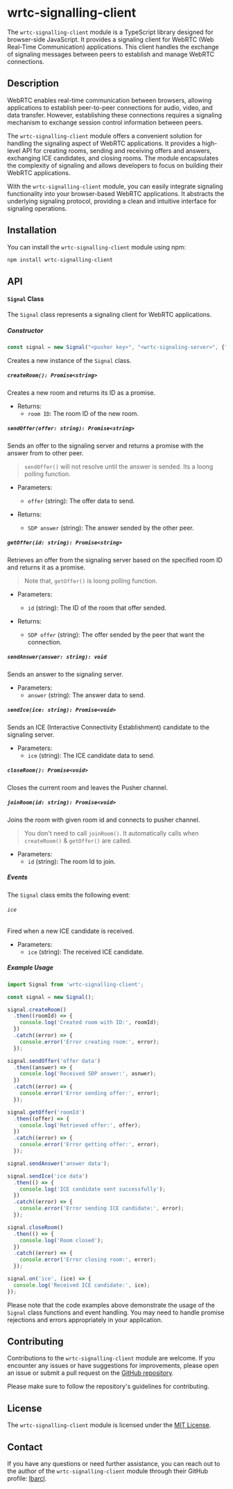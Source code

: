 # wrtc-signalling-client

The `wrtc-signalling-client` module is a TypeScript library designed for browser-side JavaScript. It provides a signaling client for WebRTC (Web Real-Time Communication) applications. This client handles the exchange of signaling messages between peers to establish and manage WebRTC connections.

## Description

WebRTC enables real-time communication between browsers, allowing applications to establish peer-to-peer connections for audio, video, and data transfer. However, establishing these connections requires a signaling mechanism to exchange session control information between peers.

The `wrtc-signalling-client` module offers a convenient solution for handling the signaling aspect of WebRTC applications. It provides a high-level API for creating rooms, sending and receiving offers and answers, exchanging ICE candidates, and closing rooms. The module encapsulates the complexity of signaling and allows developers to focus on building their WebRTC applications.

With the `wrtc-signalling-client` module, you can easily integrate signaling functionality into your browser-based WebRTC applications. It abstracts the underlying signaling protocol, providing a clean and intuitive interface for signaling operations.

## Installation

You can install the `wrtc-signalling-client` module using npm:

```bash
npm install wrtc-signalling-client
```

## API

#### `Signal` Class

The `Signal` class represents a signaling client for WebRTC applications.

##### Constructor

```typescript
const signal = new Signal("<pusher key>", "<wrtc-signaling-server>", {"pusher": "options"});
```

Creates a new instance of the `Signal` class.

##### `createRoom(): Promise<string>`

Creates a new room and returns its ID as a promise.

- Returns:
  - `room ID`: The room ID of the new room.

##### `sendOffer(offer: string): Promise<string>`

Sends an offer to the signaling server and returns a promise with the answer from to other peer.
> `sendOffer()` will not resolve until the answer is sended.
> Its a loong polling function.

- Parameters:
  - `offer` (string): The offer data to send.

- Returns:
  - `SDP answer` (string): The answer sended by the other peer.

##### `getOffer(id: string): Promise<string>`

Retrieves an offer from the signaling server based on the specified room ID and returns it as a promise.
> Note that, `getOffer()` is loong polling function.

- Parameters:
  - `id` (string): The ID of the room that offer sended.

- Returns:
  - `SDP offer` (string): The offer sended by the peer that want the connection.

##### `sendAnswer(answer: string): void`

Sends an answer to the signaling server.

- Parameters:
  - `answer` (string): The answer data to send.

##### `sendIce(ice: string): Promise<void>`

Sends an ICE (Interactive Connectivity Establishment) candidate to the signaling server.

- Parameters:
  - `ice` (string): The ICE candidate data to send.

##### `closeRoom(): Promise<void>`

Closes the current room and leaves the Pusher channel.

##### `joinRoom(id: string): Promise<void>`

Joins the room with given room id and connects to pusher channel.
> You don't need to call `joinRoom()`. It automatically calls when `createRoom()` & `getOffer()` are called.

- Parameters:
  - `id` (string): The room Id to join.

##### Events

The `Signal` class emits the following event:

###### `ice`

Fired when a new ICE candidate is received.

- Parameters:
  - `ice` (string): The received ICE candidate.

##### Example Usage

```typescript
import Signal from 'wrtc-signalling-client';

const signal = new Signal();

signal.createRoom()
  .then((roomId) => {
    console.log('Created room with ID:', roomId);
  })
  .catch((error) => {
    console.error('Error creating room:', error);
  });

signal.sendOffer('offer data')
  .then((answer) => {
    console.log('Received SDP answer:', asnwer);
  })
  .catch((error) => {
    console.error('Error sending offer:', error);
  });

signal.getOffer('roomId')
  .then((offer) => {
    console.log('Retrieved offer:', offer);
  })
  .catch((error) => {
    console.error('Error getting offer:', error);
  });

signal.sendAnswer('answer data');

signal.sendIce('ice data')
  .then(() => {
    console.log('ICE candidate sent successfully');
  })
  .catch((error) => {
    console.error('Error sending ICE candidate:', error);
  });

signal.closeRoom()
  .then(() => {
    console.log('Room closed');
  })
  .catch((error) => {
    console.error('Error closing room:', error);
  });

signal.on('ice', (ice) => {
  console.log('Received ICE candidate:', ice);
});
```

Please note that the code examples above demonstrate the usage of the `Signal` class functions and event handling. You may need to handle promise rejections and errors appropriately in your application.

## Contributing

Contributions to the `wrtc-signalling-client` module are welcome. If you encounter any issues or have suggestions for improvements, please open an issue or submit a pull request on the [GitHub repository](https://github.com/lbarcl/wrtc-signalling-client).

Please make sure to follow the repository's guidelines for contributing.

## License

The `wrtc-signalling-client` module is licensed under the [MIT License](https://github.com/lbarcl/wrtc-signalling-client/blob/master/LICENSE).

## Contact

If you have any questions or need further assistance, you can reach out to the author of the `wrtc-signalling-client` module through their GitHub profile: [lbarcl](https://github.com/lbarcl).
